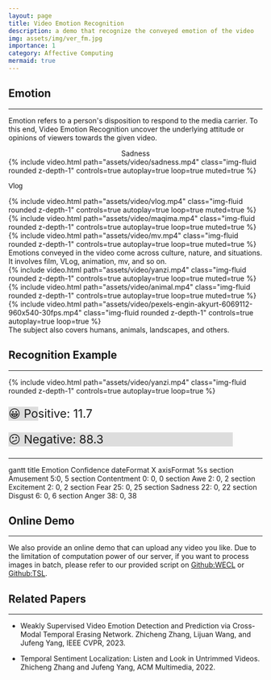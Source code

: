 ```yaml
---
layout: page
title: Video Emotion Recognition
description: a demo that recognize the conveyed emotion of the video
img: assets/img/ver_fm.jpg
importance: 1
category: Affective Computing
mermaid: true
---
```




## Emotion
---
Emotion refers to a person's disposition to respond to the media carrier. To this end, Video Emotion Recognition uncover the underlying attitude or opinions of viewers towards the given video.

<div class="row mt-3">
    <div class="col-sm mt-3 mt-md-0">
        <center>
            <div class="caption">Sadness</div>
        </center>
        {% include video.html path="assets/video/sadness.mp4" class="img-fluid rounded z-depth-1" controls=true autoplay=true loop=true muted=true %}
    </div>
    <div class="col-sm mt-3 mt-md-0">
        <p style="font-family: Calibri, Helvetica, sans-serif;">
        Vlog
        </p>
        {% include video.html path="assets/video/vlog.mp4" class="img-fluid rounded z-depth-1" controls=true autoplay=true loop=true muted=true %}
    </div>
    <div class="col-sm mt-3 mt-md-0">
        {% include video.html path="assets/video/maqima.mp4" class="img-fluid rounded z-depth-1" controls=true autoplay=true loop=true muted=true %}
    </div>
    <div class="col-sm mt-3 mt-md-0">
        {% include video.html path="assets/video/mv.mp4" class="img-fluid rounded z-depth-1" controls=true autoplay=true loop=true muted=true %}
    </div>
</div>
<div class="caption">
    Emotions conveyed in the video come across culture, nature, and situations.
    It involves film, VLog, animation, mv, and so on.
</div>

<div class="row mt-3">
    <div class="col-sm mt-4 mt-md-0">
        {% include video.html path="assets/video/yanzi.mp4" class="img-fluid rounded z-depth-1" controls=true autoplay=true loop=true muted=true %}
    </div>
    <div class="col-sm mt-4 mt-md-0">
        {% include video.html path="assets/video/animal.mp4" class="img-fluid rounded z-depth-1" controls=true autoplay=true loop=true muted=true %}
    </div>
    <div class="col-sm mt-4 mt-md-0">
        {% include video.html path="assets/video/pexels-engin-akyurt-6069112-960x540-30fps.mp4" class="img-fluid rounded z-depth-1" controls=true autoplay=true loop=true %}
    </div>
</div>
<div class="caption">
The subject also covers humans, animals, landscapes, and others.
</div>


## Recognition Example
---
<script src="mermaid.full.min.js"></script>

<div class="row">
    <div class="col-sm">
        {% include video.html path="assets/video/yanzi.mp4" class="img-fluid rounded z-depth-1" controls=true autoplay=true loop=true %}
    </div>
    <!-- <div class="col-sm mt-6 mt-md-0"> -->
    <div class="col-sm">
        <div id="pos_val_bar" style="background:#DDDDDD; width:11.7%;">
            <p id="pos_val" class="pl-5" style="font-size:23px;white-space:nowrap;">&#128512; Positive: 11.7</p>
        </div>
        <div id="neg_val_bar" style="background:#DDDDDD; width:88.3%;">
                <p id="neg_val" class="pl-5" style="font-size:23px;white-space:nowrap;">&#128533; Negative: 88.3</p>
        </div>
        <hr/>
        <div class="mermaid">
            gantt
            title Emotion Confidence
            dateFormat X
            axisFormat %s
            section Amusement
            5:0, 5
            section Contentment
            0: 0, 0
            section Awe
            2: 0, 2
            section Excitement
            2: 0, 2
            section Fear
            25: 0, 25
            section Sadness
            22: 0, 22
            section Disgust
            6: 0, 6
            section Anger
            38: 0, 38
        </div>
    </div>
    
</div>


## Online Demo
---
We also provide an online demo that can upload any video you like.
Due to the limitation of computation power of our server, if you want to process images in batch, please refer to our provided script on [Github:WECL](https://github.com/nku-zhichengzhang/WECL) or [Github:TSL](https://github.com/nku-zhichengzhang/TSL300).


## Related Papers
---
- Weakly Supervised Video Emotion Detection and Prediction via Cross-Modal Temporal Erasing Network. Zhicheng Zhang, Lijuan Wang, and Jufeng Yang, IEEE CVPR, 2023.

- Temporal Sentiment Localization: Listen and Look in Untrimmed Videos. Zhicheng Zhang and Jufeng Yang, ACM Multimedia, 2022.
